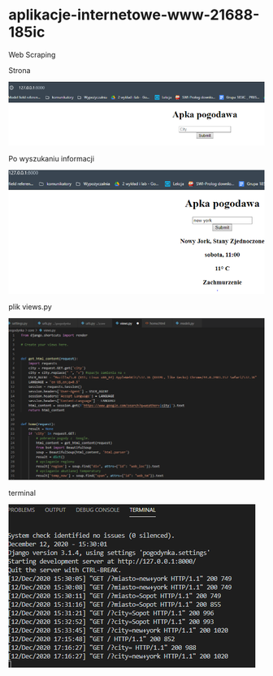 # aplikacje-internetowe-www-21688-185ic
Web Scraping

Strona

![Strona Główna](https://github.com/Guzik98/aplikacje-internetowe-www-21688-185ic/blob/lab5/ss/Przechwytywanie.PNG)


Po wyszukaniu informacji

![Po wyszukaniu](https://github.com/Guzik98/aplikacje-internetowe-www-21688-185ic/blob/lab5/ss/2.PNG)

plik views.py

![Plik views.py](https://github.com/Guzik98/aplikacje-internetowe-www-21688-185ic/blob/lab5/ss/view.PNG)

terminal

![Termianl](https://github.com/Guzik98/aplikacje-internetowe-www-21688-185ic/blob/lab5/ss/t.PNG)
